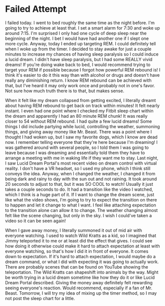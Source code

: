# Failed Attempt

I failed today. I went to bed roughly the same time as the night before. I'm going to try to achieve at least that. I set a smart alarm for 7:30 and woke up around 7:15. I'm surprised I only had one cycle of deep sleep near the beginning of the night. I bet I would have had another one if I slept one more cycle. Anyway, today I ended up targeting REM. I could definitely tell when I woke up from the timer. I decided to stay awake for just a couple minutes to increase my chances of having sleep paralysis so I could induce a lucid dream. I didn't have sleep paralysis, but I had some REALLY vivid dreams! If you're doing wake back to bed, I would recommend trying to target your REM if possible because I forgot how powerful REM rebound is! I think it's easier to do it this way than with alcohol or drugs and doesn't have really any diminishing return. I know REM rebound can be achieved with that, but I've heard it may only work once and probably not in one's favor. Not sure how much truth there is to that, but makes sense.

When it felt like my dream collapsed from getting excited, I literally dreamt about having REM rebound to get back on track within minutes! It felt nearly instant. I even had one point where I checked my Fitbit sleep chart within the dream and apparently I had an 80 minute REM chunk! It was really closer to 54 without REM rebound. I had quite a few lucid dreams! Some things I did include partying while lucid, controlling the weather, summoning things, and giving away money like Mr. Beast. There was a point where I thought I had woken up, but I saw my favorite dogs, which I know are dead now. I remember telling everyone that they're here because I'm dreaming! I was gathered around with several people, so I told them I was going to leave because I was dreaming and essentially told them they have to arrange a meeting with me in waking life if they want me to stay. Last night, I saw Lucid Dream Portal's most recent video on dream control with virtual reality. I don't have a VR headset, so I used my phone, which I think still conveys the idea. Anyway, when I changed the weather, I changed it from being dark and rainy to day with the sun out and not raining. It took around 20 seconds to adjust to that, but it was SO COOL to watch! Usually it just takes a couple seconds to do. It had a transition like the video I watched, which I think is a huge part of it. If I want to change the dream scene, just like what the video shows, I'm going to try to expect the transition on there to happen and let it change to what I want. I feel like attaching expectation to the transition alone can allow it to change. The weather changing almost felt like the scene changing, but only in the sky. I wish I could've taken a video so it can be seen again!

When I gave away money, I literally summoned it out of mid air with everyone watching. I used to watch Wild Kratts as a kid, so I imagined that Jimmy teleported it to me or at least did the effect that gives. I could see how doing it otherwise could make it hard to attach expectation at least with everyone watching, so that's how I did it in front of everyone. It comes down to expectation. If it's hard to attach expectation, I would maybe do a dream command, or what I did with expecting it was going to actually work. There are probably scenes that can be found on YouTube showing the teleportation. The Wild Kratts can shapeshift into animals by the way. Might be worth trying in a lucid dream sometime like how they do it or like Lucid Dream Portal described. Giving the money away definitely felt rewarding seeing everyone's reaction. Would recommend, especially if a fan of Mr. Beast. Tomorrow, I will try my idea of mixing up the timer method, so I may not post the sleep chart for a little.
